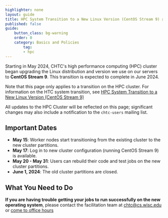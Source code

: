 ```yaml
---
highlighter: none
layout: guide
title: HPC System Transition to a New Linux Version (CentOS Stream 9) and Cluster Configuration
published: false
guide: 
    button_class: bg-warning
    order: 0
    category: Basics and Policies
        tag:
        - hpc
---
```


Starting in May 2024, CHTC's high performance computing (HPC) cluster began upgrading
the Linux distribution and version we use on our servers to **CentOS Stream 9**. This transition is expected to complete in June 2024. 

Note that this page only applies to a transition on the HPC cluster. For information 
on the HTC system transition, see [HPC System Transition to a New Linux Version (CentOS Stream 9)](htc-el8-to-el9.html)

All updates to the HPC Cluster will be reflected on this page; significant changes may 
also include a notification to the `chtc-users` mailing list. 

## Important Dates

* **May 15**: Worker nodes start transitioning from the existing cluster to the new cluster partitions. 
* **May 17**: Log in to new cluster configuration (running CentOS Stream 9) is available.
* **May 20 - May 31**: Users can rebuild their code and test jobs on the new cluster partitions.  
* **June 1, 2024**: The old cluster partitions are closed. 

## What You Need to Do




**If you are having trouble getting your jobs to run successfully on the new operating system**, 
please contact the facilitation team at chtc@cs.wisc.edu or [come to office hours](/uw-research-computing/get-help.html)